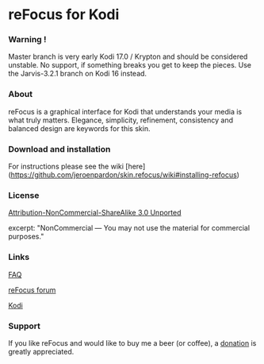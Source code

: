 reFocus for Kodi
============

### Warning !
Master branch is very early Kodi 17.0 / Krypton and should be considered unstable. No support, if something breaks you get to keep the pieces. Use the Jarvis-3.2.1 branch on Kodi 16 instead.

### About
reFocus is a graphical interface for Kodi that understands your media is what truly matters. Elegance, simplicity, refinement, consistency and balanced design are keywords for this skin.

### Download and installation
For instructions please see the wiki [here] (https://github.com/jeroenpardon/skin.refocus/wiki#installing-refocus)

### License
[Attribution-NonCommercial-ShareAlike 3.0 Unported](http://creativecommons.org/licenses/by-nc-sa/3.0/)

excerpt:
"NonCommercial — You may not use the material for commercial purposes."

### Links
[FAQ](https://github.com/jeroenpardon/skin.refocus/wiki)

[reFocus forum](http://forum.kodi.tv/forumdisplay.php?fid=72)

[Kodi](http://www.kodi.tv/)

### Support
If you like reFocus and would like to buy me a beer (or coffee), a [donation](http://bit.ly/refocusdonate) is greatly appreciated.
